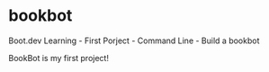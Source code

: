 # bookbot
Boot.dev Learning - First Porject - Command Line - Build a bookbot

BookBot is my first project!